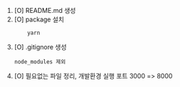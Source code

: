 1. [O] README.md 생성
2. [O] package 설치
   ```
       yarn
   ```
3. [O] .gitignore 생성
   ```
   node_modules 제외
   ```
4. [O] 필요없는 파일 정리, 개발환경 실행 포트 3000 => 8000
